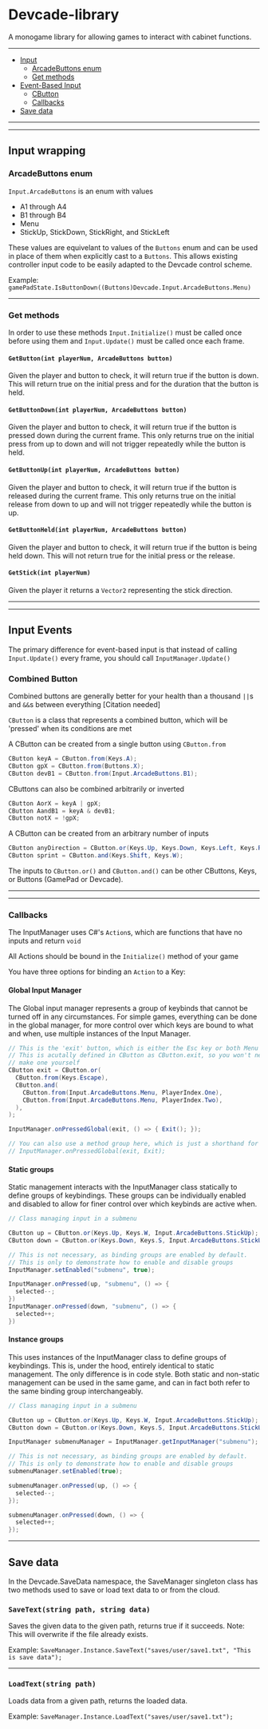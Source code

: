 # Devcade-library
A monogame library for allowing games to interact with cabinet functions.

---

- [Input](#input-wrapping)
  - [ArcadeButtons enum](#arcadebuttons-enum)
  - [Get methods](#get-methods)
- [Event-Based Input](#input-events)
  - [CButton](#Combined-button)
  - [Callbacks](#Callbacks)
- [Save data](#save-data)
  
---
---

## Input wrapping
### ArcadeButtons enum
`Input.ArcadeButtons` is an enum with values 
- A1 through A4
- B1 through B4
- Menu
- StickUp, StickDown, StickRight, and StickLeft

These values are equivelant to values of the `Buttons` enum and can be used in place of them when explicitly cast to a `Buttons`. This allows existing controller input code to be easily adapted to the Devcade control scheme.

Example:
`gamePadState.IsButtonDown((Buttons)Devcade.Input.ArcadeButtons.Menu)`

---
### Get methods

In order to use these methods `Input.Initialize()` must be called once before using them and `Input.Update()` must be called once each frame.

#### `GetButton(int playerNum, ArcadeButtons button)`

Given the player and button to check, it will return true if the button is down. This will return true on the initial press and for the duration that the button is held.

#### `GetButtonDown(int playerNum, ArcadeButtons button)`

Given the player and button to check, it will return true if the button is pressed down during the current frame. This only returns true on the initial press from up to down and will not trigger repeatedly while the button is held.

#### `GetButtonUp(int playerNum, ArcadeButtons button)`

Given the player and button to check, it will return true if the button is released during the current frame. This only returns true on the initial release from down to up and will not trigger repeatedly while the button is up.

#### `GetButtonHeld(int playerNum, ArcadeButtons button)`

Given the player and button to check, it will return true if the button is being held down. This will not return true for the initial press or the release.

#### `GetStick(int playerNum)`

Given the player it returns a `Vector2` representing the stick direction.

---
---

## Input Events

The primary difference for event-based input is that instead of calling `Input.Update()` every frame, you should call `InputManager.Update()`

### Combined Button

Combined buttons are generally better for your health than a thousand `||`s and `&&`s between everything [Citation needed]

`CButton` is a class that represents a combined button, which will be 'pressed' when its conditions are met

A CButton can be created from a single button using `CButton.from`

```csharp
CButton keyA = CButton.from(Keys.A);
CButton gpX = CButton.from(Buttons.X);
CButton devB1 = CButton.from(Input.ArcadeButtons.B1);
```

CButtons can also be combined arbitrarily or inverted

```csharp
CButton AorX = keyA | gpX;
CButton AandB1 = keyA & devB1;
CButton notX = !gpX;
```

A CButton can be created from an arbitrary number of inputs

```csharp
CButton anyDirection = CButton.or(Keys.Up, Keys.Down, Keys.Left, Keys.Right);
CButton sprint = CButton.and(Keys.Shift, Keys.W);
```

The inputs to `CButton.or()` and `CButton.and()` can be other CButtons, Keys, or Buttons (GamePad or Devcade).

---
---

### Callbacks

The InputManager uses C#'s `Action`s, which are functions that have no inputs and return `void`

All Actions should be bound in the `Initialize()` method of your game

You have three options for binding an `Action` to a Key:

#### Global Input Manager

The Global input manager represents a group of keybinds that cannot be turned off in any circumstances. For simple games, everything can be done in the global manager, for more control over which keys are bound to what and when, use multiple instances of the Input Manager.

```csharp
// This is the 'exit' button, which is either the Esc key or both Menu buttons. 
// This is acutally defined in CButton as CButton.exit, so you won't need to
// make one yourself
CButton exit = CButton.or(
  CButton.from(Keys.Escape),
  CButton.and(
    CButton.from(Input.ArcadeButtons.Menu, PlayerIndex.One),
    CButton.from(Input.ArcadeButtons.Menu, PlayerIndex.Two),
  ),
);

InputManager.onPressedGlobal(exit, () => { Exit(); });

// You can also use a method group here, which is just a shorthand for the above
// InputManager.onPressedGlobal(exit, Exit);
```

#### Static groups

Static management interacts with the InputManager class statically to define groups of keybindings. These groups can be individually enabled and disabled to allow for finer control over which keybinds are active when. 

```csharp
// Class managing input in a submenu

CButton up = CButton.or(Keys.Up, Keys.W, Input.ArcadeButtons.StickUp);
CButton down = CButton.or(Keys.Down, Keys.S, Input.ArcadeButtons.StickUp);

// This is not necessary, as binding groups are enabled by default.
// This is only to demonstrate how to enable and disable groups
InputManager.setEnabled("submenu", true);

InputManager.onPressed(up, "submenu", () => {
  selected--;
})
InputManager.onPressed(down, "submenu", () => {
  selected++;
})
```

#### Instance groups

This uses instances of the InputManager class to define groups of keybindings. This is, under the hood, entirely identical to static management. The only difference is in code style. Both static and non-static management can be used in the same game, and can in fact both refer to the same binding group interchangeably.

```csharp
// Class managing input in a submenu

CButton up = CButton.or(Keys.Up, Keys.W, Input.ArcadeButtons.StickUp);
CButton down = CButton.or(Keys.Down, Keys.S, Input.ArcadeButtons.StickUp);

InputManager submenuManager = InputManager.getInputManager("submenu");

// This is not necessary, as binding groups are enabled by default.
// This is only to demonstrate how to enable and disable groups
submenuManager.setEnabled(true);

submenuManager.onPressed(up, () => {
  selected--;
});

submenuManager.onPressed(down, () => {
  selected++;
});
```

---
## Save data
In the Devcade.SaveData namespace, the SaveManager singleton class has two methods used to save or load text data to or from the cloud.

### `SaveText(string path, string data)`
Saves the given data to the given path, returns true if it succeeds. Note: This will overwrite if the file already exists.

Example: `SaveManager.Instance.SaveText("saves/user/save1.txt", "This is save data");`

---

### `LoadText(string path)`
Loads data from a given path, returns the loaded data.

Example: `SaveManager.Instance.LoadText("saves/user/save1.txt");`
